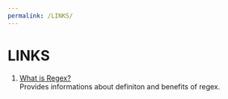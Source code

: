 ```yaml
---
permalink: /LINKS/
---
```


# LINKS
1. [What is Regex?](https://www.petanikode.com/regex/)</br>
 Provides informations about definiton and benefits of regex. 

